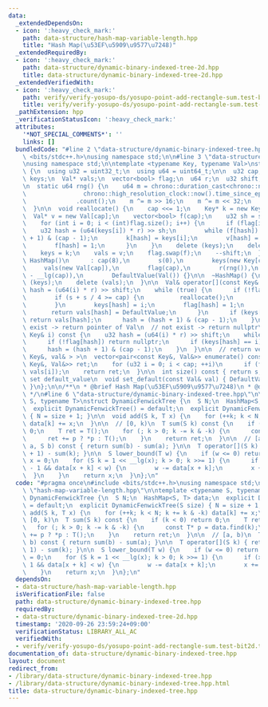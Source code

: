 ```yaml
---
data:
  _extendedDependsOn:
  - icon: ':heavy_check_mark:'
    path: data-structure/hash-map-variable-length.hpp
    title: "Hash Map(\u53EF\u5909\u9577\u7248)"
  _extendedRequiredBy:
  - icon: ':heavy_check_mark:'
    path: data-structure/dynamic-binary-indexed-tree-2d.hpp
    title: data-structure/dynamic-binary-indexed-tree-2d.hpp
  _extendedVerifiedWith:
  - icon: ':heavy_check_mark:'
    path: verify/verify-yosupo-ds/yosupo-point-add-rectangle-sum.test-bit2d.test.cpp
    title: verify/verify-yosupo-ds/yosupo-point-add-rectangle-sum.test-bit2d.test.cpp
  _pathExtension: hpp
  _verificationStatusIcon: ':heavy_check_mark:'
  attributes:
    '*NOT_SPECIAL_COMMENTS*': ''
    links: []
  bundledCode: "#line 2 \"data-structure/dynamic-binary-indexed-tree.hpp\"\n#include\
    \ <bits/stdc++.h>\nusing namespace std;\n\n#line 3 \"data-structure/hash-map-variable-length.hpp\"\
    \nusing namespace std;\n\ntemplate <typename Key, typename Val>\nstruct HashMap\
    \ {\n  using u32 = uint32_t;\n  using u64 = uint64_t;\n\n  u32 cap, s;\n  Key*\
    \ keys;\n  Val* vals;\n  vector<bool> flag;\n  u64 r;\n  u32 shift;\n  Val DefaultValue;\n\
    \n  static u64 rng() {\n    u64 m = chrono::duration_cast<chrono::nanoseconds>(\n\
    \                chrono::high_resolution_clock::now().time_since_epoch())\n  \
    \              .count();\n    m ^= m >> 16;\n    m ^= m << 32;\n    return m;\n\
    \  }\n\n  void reallocate() {\n    cap <<= 1;\n    Key* k = new Key[cap];\n  \
    \  Val* v = new Val[cap];\n    vector<bool> f(cap);\n    u32 sh = shift - 1;\n\
    \    for (int i = 0; i < (int)flag.size(); i++) {\n      if (flag[i]) {\n    \
    \    u32 hash = (u64(keys[i]) * r) >> sh;\n        while (f[hash]) hash = (hash\
    \ + 1) & (cap - 1);\n        k[hash] = keys[i];\n        v[hash] = vals[i];\n\
    \        f[hash] = 1;\n      }\n    }\n    delete (keys);\n    delete (vals);\n\
    \    keys = k;\n    vals = v;\n    flag.swap(f);\n    --shift;\n  }\n\n  explicit\
    \ HashMap()\n      : cap(8),\n        s(0),\n        keys(new Key[cap]),\n   \
    \     vals(new Val[cap]),\n        flag(cap),\n        r(rng()),\n        shift(64\
    \ - __lg(cap)),\n        DefaultValue(Val()) {}\n\n  ~HashMap() {\n    delete\
    \ (keys);\n    delete (vals);\n  }\n\n  Val& operator[](const Key& i) {\n    u32\
    \ hash = (u64(i) * r) >> shift;\n    while (true) {\n      if (!flag[hash]) {\n\
    \        if (s + s / 4 >= cap) {\n          reallocate();\n          return (*this)[i];\n\
    \        }\n        keys[hash] = i;\n        flag[hash] = 1;\n        ++s;\n \
    \       return vals[hash] = DefaultValue;\n      }\n      if (keys[hash] == i)\
    \ return vals[hash];\n      hash = (hash + 1) & (cap - 1);\n    }\n  }\n\n  //\
    \ exist -> return pointer of Val\n  // not exist -> return nullptr\n  Val* find(const\
    \ Key& i) const {\n    u32 hash = (u64(i) * r) >> shift;\n    while (true) {\n\
    \      if (!flag[hash]) return nullptr;\n      if (keys[hash] == i) return &(vals[hash]);\n\
    \      hash = (hash + 1) & (cap - 1);\n    }\n  }\n\n  // return vector< pair<const\
    \ Key&, val& > >\n  vector<pair<const Key&, Val&>> enumerate() const {\n    vector<pair<const\
    \ Key&, Val&>> ret;\n    for (u32 i = 0; i < cap; ++i)\n      if (flag[i]) ret.emplace_back(keys[i],\
    \ vals[i]);\n    return ret;\n  }\n\n  int size() const { return s; }\n\n  //\
    \ set default_value\n  void set_default(const Val& val) { DefaultValue = val;\
    \ }\n};\n\n/**\n * @brief Hash Map(\u53EF\u5909\u9577\u7248)\n * @docs docs/data-structure/hash-map.md\n\
    \ */\n#line 6 \"data-structure/dynamic-binary-indexed-tree.hpp\"\n\ntemplate <typename\
    \ S, typename T>\nstruct DynamicFenwickTree {\n  S N;\n  HashMap<S, T> data;\n\
    \  explicit DynamicFenwickTree() = default;\n  explicit DynamicFenwickTree(S size)\
    \ { N = size + 1; }\n\n  void add(S k, T x) {\n    for (++k; k < N; k += k & -k)\
    \ data[k] += x;\n  }\n\n  // [0, k)\n  T sum(S k) const {\n    if (k < 0) return\
    \ 0;\n    T ret = T();\n    for (; k > 0; k -= k & -k) {\n      const T* p = data.find(k);\n\
    \      ret += p ? *p : T();\n    }\n    return ret;\n  }\n\n  // [a, b)\n  T sum(S\
    \ a, S b) const { return sum(b) - sum(a); }\n\n  T operator[](S k) { return sum(k\
    \ + 1) - sum(k); }\n\n  S lower_bound(T w) {\n    if (w <= 0) return 0;\n    S\
    \ x = 0;\n    for (S k = 1 << __lg(x); k > 0; k >>= 1) {\n      if (x + k <= N\
    \ - 1 && data[x + k] < w) {\n        w -= data[x + k];\n        x += k;\n    \
    \  }\n    }\n    return x;\n  }\n};\n"
  code: "#pragma once\n#include <bits/stdc++.h>\nusing namespace std;\n\n#include\
    \ \"hash-map-variable-length.hpp\"\n\ntemplate <typename S, typename T>\nstruct\
    \ DynamicFenwickTree {\n  S N;\n  HashMap<S, T> data;\n  explicit DynamicFenwickTree()\
    \ = default;\n  explicit DynamicFenwickTree(S size) { N = size + 1; }\n\n  void\
    \ add(S k, T x) {\n    for (++k; k < N; k += k & -k) data[k] += x;\n  }\n\n  //\
    \ [0, k)\n  T sum(S k) const {\n    if (k < 0) return 0;\n    T ret = T();\n \
    \   for (; k > 0; k -= k & -k) {\n      const T* p = data.find(k);\n      ret\
    \ += p ? *p : T();\n    }\n    return ret;\n  }\n\n  // [a, b)\n  T sum(S a, S\
    \ b) const { return sum(b) - sum(a); }\n\n  T operator[](S k) { return sum(k +\
    \ 1) - sum(k); }\n\n  S lower_bound(T w) {\n    if (w <= 0) return 0;\n    S x\
    \ = 0;\n    for (S k = 1 << __lg(x); k > 0; k >>= 1) {\n      if (x + k <= N -\
    \ 1 && data[x + k] < w) {\n        w -= data[x + k];\n        x += k;\n      }\n\
    \    }\n    return x;\n  }\n};\n"
  dependsOn:
  - data-structure/hash-map-variable-length.hpp
  isVerificationFile: false
  path: data-structure/dynamic-binary-indexed-tree.hpp
  requiredBy:
  - data-structure/dynamic-binary-indexed-tree-2d.hpp
  timestamp: '2020-09-26 23:59:24+09:00'
  verificationStatus: LIBRARY_ALL_AC
  verifiedWith:
  - verify/verify-yosupo-ds/yosupo-point-add-rectangle-sum.test-bit2d.test.cpp
documentation_of: data-structure/dynamic-binary-indexed-tree.hpp
layout: document
redirect_from:
- /library/data-structure/dynamic-binary-indexed-tree.hpp
- /library/data-structure/dynamic-binary-indexed-tree.hpp.html
title: data-structure/dynamic-binary-indexed-tree.hpp
---
```


